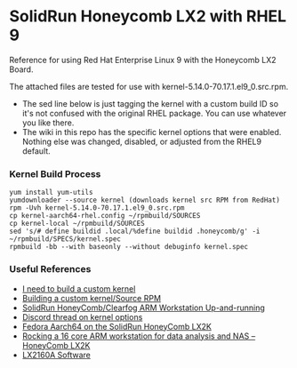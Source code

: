 # SolidRun Honeycomb LX2 with RHEL 9
Reference for using Red Hat Enterprise Linux 9 with the Honeycomb LX2 Board.

The attached files are tested for use with kernel-5.14.0-70.17.1.el9_0.src.rpm.

- The sed line below is just tagging the kernel with a custom build ID so it's not confused with the original RHEL package. You can use whatever you like there.
- The wiki in this repo has the specific kernel options that were enabled. Nothing else was changed, disabled, or adjusted from the RHEL9 default. 

### Kernel Build Process
```
yum install yum-utils
yumdownloader --source kernel (downloads kernel src RPM from RedHat)
rpm -Uvh kernel-5.14.0-70.17.1.el9_0.src.rpm
cp kernel-aarch64-rhel.config ~/rpmbuild/SOURCES
cp kernel-local ~/rpmbuild/SOURCES
sed 's/# define buildid .local/%define buildid .honeycomb/g' -i ~/rpmbuild/SPECS/kernel.spec
rpmbuild -bb --with baseonly --without debuginfo kernel.spec
```

### Useful References
- [I need to build a custom kernel](https://webcache.googleusercontent.com/search?q=cache:81CW9A9VGTsJ:https://wiki.centos.org/HowTos/Custom_Kernel+&cd=1&hl=en&ct=clnk&gl=us)
- [Building a custom kernel/Source RPM](https://fedoraproject.org/wiki/Building_a_custom_kernel/Source_RPM)
- [SolidRun HoneyComb/Clearfog ARM Workstation Up-and-running](https://carlosedp.medium.com/solidrun-honeycomb-arm-up-and-running-56b3de896143)
- [Discord thread on kernel options](https://discord.com/channels/620838168794497044/665456384971767818/993157487643590776)
- [Fedora Aarch64 on the SolidRun HoneyComb LX2K](https://fedoramagazine.org/fedora-aarch64-on-the-solidrun-honeycomb-lx2k/)
- [Rocking a 16 core ARM workstation for data analysis and NAS – HoneyComb LX2K](https://mightynotes.wordpress.com/2020/02/29/rocking-a-16-core-arm-workstation-for-data-analysis-and-nas-honeycomb-lx2k/)
- [LX2160A Software](https://solidrun.atlassian.net/wiki/spaces/developer/pages/197494345/LX2160A+Software#using-the-built-in-nics)
